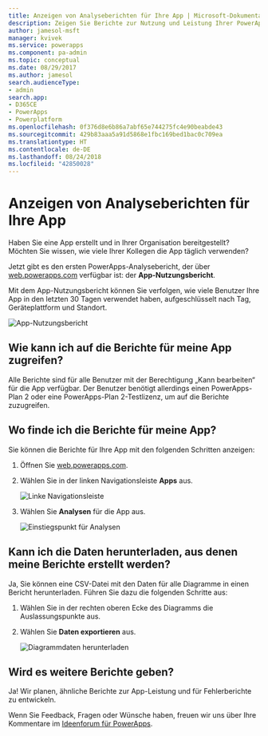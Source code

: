 ```yaml
---
title: Anzeigen von Analyseberichten für Ihre App | Microsoft-Dokumentation
description: Zeigen Sie Berichte zur Nutzung und Leistung Ihrer PowerApps-Apps an.
author: jamesol-msft
manager: kvivek
ms.service: powerapps
ms.component: pa-admin
ms.topic: conceptual
ms.date: 08/29/2017
ms.author: jamesol
search.audienceType:
- admin
search.app:
- D365CE
- PowerApps
- Powerplatform
ms.openlocfilehash: 0f376d8e6b86a7abf65e744275fc4e90beabde43
ms.sourcegitcommit: 429b83aaa5a91d5868e1fbc169bed1bac0c709ea
ms.translationtype: HT
ms.contentlocale: de-DE
ms.lasthandoff: 08/24/2018
ms.locfileid: "42850028"
---
```

# <a name="view-analytics-reports-for-your-app"></a>Anzeigen von Analyseberichten für Ihre App
Haben Sie eine App erstellt und in Ihrer Organisation bereitgestellt?  Möchten Sie wissen, wie viele Ihrer Kollegen die App täglich verwenden?

Jetzt gibt es den ersten PowerApps-Analysebericht, der über [web.powerapps.com](https://web.powerapps.com/?utm_source=padocs&utm_medium=linkinadoc&utm_campaign=referralsfromdoc) verfügbar ist: der **App-Nutzungsbericht**.

Mit dem App-Nutzungsbericht können Sie verfolgen, wie viele Benutzer Ihre App in den letzten 30 Tagen verwendet haben, aufgeschlüsselt nach Tag, Geräteplattform und Standort.

![App-Nutzungsbericht](./media/app-analytics/analytics.png)

## <a name="how-do-i-get-access-to-my-apps-reports"></a>Wie kann ich auf die Berichte für meine App zugreifen?
Alle Berichte sind für alle Benutzer mit der Berechtigung „Kann bearbeiten“ für die App verfügbar. Der Benutzer benötigt allerdings einen PowerApps-Plan 2 oder eine PowerApps-Plan 2-Testlizenz, um auf die Berichte zuzugreifen.

## <a name="where-do-i-find-my-apps-reports"></a>Wo finde ich die Berichte für meine App?
Sie können die Berichte für Ihre App mit den folgenden Schritten anzeigen:

1. Öffnen Sie [web.powerapps.com](https://web.powerapps.com/?utm_source=padocs&utm_medium=linkinadoc&utm_campaign=referralsfromdoc).
2. Wählen Sie in der linken Navigationsleiste **Apps** aus.
   
    ![Linke Navigationsleiste](./media/app-analytics/left-nav.png)
3. Wählen Sie **Analysen** für die App aus.
   
    ![Einstiegspunkt für Analysen](./media/app-analytics/analytics-entry-point.png)

## <a name="can-i-download-the-data-behind-my-reports"></a>Kann ich die Daten herunterladen, aus denen meine Berichte erstellt werden?
Ja, Sie können eine CSV-Datei mit den Daten für alle Diagramme in einen Bericht herunterladen. Führen Sie dazu die folgenden Schritte aus:

1. Wählen Sie in der rechten oberen Ecke des Diagramms die Auslassungspunkte aus.
2. Wählen Sie **Daten exportieren** aus.
   
    ![Diagrammdaten herunterladen](./media/app-analytics/analytics-download.png)

## <a name="are-there-going-to-be-any-other-reports"></a>Wird es weitere Berichte geben?
Ja! Wir planen, ähnliche Berichte zur App-Leistung und für Fehlerberichte zu entwickeln.

Wenn Sie Feedback, Fragen oder Wünsche haben, freuen wir uns über Ihre Kommentare im [Ideenforum für PowerApps](https://powerusers.microsoft.com/t5/PowerApps-Ideas/idb-p/PowerAppsIdeas).

